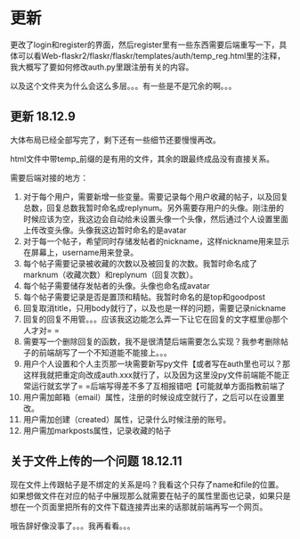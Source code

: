# 更新
更改了login和register的界面，然后register里有一些东西需要后端重写一下，具体可以看Web-flaskr2/flaskr/flaskr/templates/auth/temp_reg.html里的注释，我大概写了要如何修改auth.py里跟注册有关的内容。

以及这个文件夹为什么会这么多层。。。有一些是不是冗余的啊。。。



## 更新 18.12.9

大体布局已经全部写完了，剩下还有一些细节还要慢慢再改。

html文件中带temp_前缀的是有用的文件，其余的跟最终成品没有直接关系。

需要后端对接的地方：

1. 对于每个用户，需要新增一些变量。需要记录每个用户收藏的帖子，以及回复总数，回复总数我暂时命名成replynum。另外需要存用户的头像。刚注册的时候应该为空，我这边会自动给未设置头像一个头像，然后通过个人设置里面上传改变头像。头像我这边暂时命名的是avatar
2. 对于每一个帖子，希望同时存储发帖者的nickname，这样nickname用来显示在屏幕上，username用来登录。
3. 每个帖子需要记录被收藏的次数以及被回复的次数。我暂时命名成了marknum（收藏次数）和replynum（回复次数）。
4. 每个帖子需要储存发帖者的头像。头像也命名成avatar
5. 每个帖子需要记录是否是置顶和精帖。我暂时命名的是top和goodpost
6. 回复取消title，只用body就行了，以及也是一样的问题，需要记录nickname
7. 回复的回复不用管。。。应该我这边能怎么弄一下让它在回复的文字框里@那个人才对= =
8. 需要写一个删除回复的函数，我不是很清楚后端需要怎么实现？我参考删除帖子的前端胡写了一个不知道能不能接上。。。
9. 用户个人设置和个人主页那一块需要新写py文件【或者写在auth里也可以？那这样我就把重定向改成auth.xxx就行了，以及因为这里没py文件前端能不能正常运行就玄学了= =后端写得差不多了互相报错吧【可能就单方面指教前端了
10. 用户需加邮箱（email）属性，注册的时候设成空就行了，之后可以在设置里改。
11. 用户需加创建（created）属性，记录什么时候注册的账号。
12. 用户需加markposts属性，记录收藏的帖子

## 关于文件上传的一个问题 18.12.11

现在文件上传跟帖子是不绑定的关系是吗？我看这个只存了name和file的位置。如果想做文件在对应的帖子中展现那么就需要在帖子的属性里面也记录，如果只是想在一个页面里把所有的文件下载连接弄出来的话那就前端再写一个网页。

哦告辞好像没事了。。。我再看看。。。